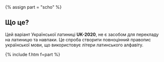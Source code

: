 {% assign part = "scho" %}<a name="{{ part }}"></a>

## Що це?

Цей варіант Української латиниці **UK-2020**, не є засобом для перекладу на латиницю та навпаки. Це спроба створити повноцінний правопис української мови, що використовує літери латинського алфавіту.

{% include f.htm f=part %}
